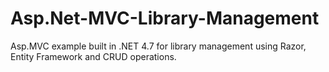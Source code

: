 # Asp.Net-MVC-Library-Management

Asp.MVC example built in .NET 4.7 for library management using Razor, Entity Framework and CRUD operations.
